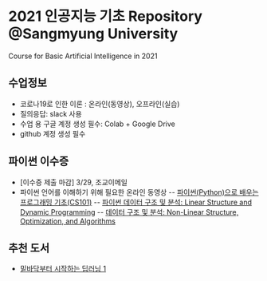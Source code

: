 # 2021 인공지능 기초 Repository @Sangmyung University
Course for Basic Artificial Intelligence in 2021

## 수업정보
- 코로나19로 인한 이론 : 온라인(동영상), 오프라인(실습) 
- 질의응답: slack 사용
- 수업 용 구글 계정 생성 필수: Colab + Google Drive
- github 계정 생성 필수

## 파이썬 이수증 
- [이수증 제출 마감] 3/29, 조교이메일
- 파이썬 언어를 이해하기 위해 필요한 온라인 동영상
-- [파이썬(Python)으로 배우는 프로그래밍 기초(CS101)](https://kaist.edwith.org/cs101)
-- [파이썬 데이터 구조 및 분석: Linear Structure and Dynamic Programming](https://kaist.edwith.org/datastructure-2019s)
-- [데이터 구조 및 분석: Non-Linear Structure, Optimization, and Algorithms](https://kaist.edwith.org/datastructure-2019s2)

## 추천 도서
- [밑바닥부터 시작하는 딥러닝 1](https://www.hanbit.co.kr/store/books/look.php?p_code=B8475831198)
